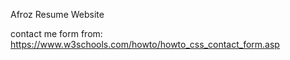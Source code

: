 Afroz Resume Website

contact me form from: https://www.w3schools.com/howto/howto_css_contact_form.asp

